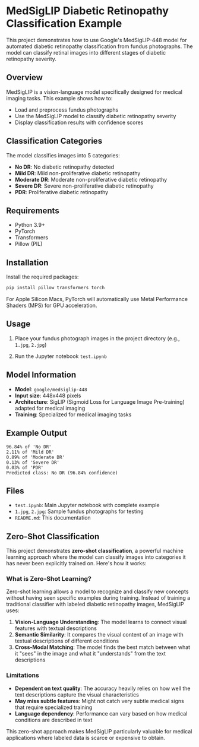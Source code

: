 # MedSigLIP Diabetic Retinopathy Classification Example

This project demonstrates how to use Google's MedSigLIP-448 model for automated diabetic retinopathy classification from fundus photographs. The model can classify retinal images into different stages of diabetic retinopathy severity.

## Overview

MedSigLIP is a vision-language model specifically designed for medical imaging tasks. This example shows how to:

- Load and preprocess fundus photographs
- Use the MedSigLIP model to classify diabetic retinopathy severity
- Display classification results with confidence scores

## Classification Categories

The model classifies images into 5 categories:

- **No DR**: No diabetic retinopathy detected
- **Mild DR**: Mild non-proliferative diabetic retinopathy
- **Moderate DR**: Moderate non-proliferative diabetic retinopathy
- **Severe DR**: Severe non-proliferative diabetic retinopathy
- **PDR**: Proliferative diabetic retinopathy

## Requirements

- Python 3.9+
- PyTorch
- Transformers
- Pillow (PIL)

## Installation

Install the required packages:

```bash
pip install pillow transformers torch
```

For Apple Silicon Macs, PyTorch will automatically use Metal Performance Shaders (MPS) for GPU acceleration.

## Usage

1. Place your fundus photograph images in the project directory (e.g., `1.jpg`, `2.jpg`)

2. Run the Jupyter notebook `test.ipynb`

## Model Information

- **Model**: `google/medsiglip-448`
- **Input size**: 448x448 pixels
- **Architecture**: SigLIP (Sigmoid Loss for Language Image Pre-training) adapted for medical imaging
- **Training**: Specialized for medical imaging tasks

## Example Output

```
96.84% of 'No DR'
2.11% of 'Mild DR'
0.89% of 'Moderate DR'
0.13% of 'Severe DR'
0.03% of 'PDR'
Predicted class: No DR (96.84% confidence)
```

## Files

- `test.ipynb`: Main Jupyter notebook with complete example
- `1.jpg`, `2.jpg`: Sample fundus photographs for testing
- `README.md`: This documentation

## Zero-Shot Classification

This project demonstrates **zero-shot classification**, a powerful machine learning approach where the model can classify images into categories it has never been explicitly trained on. Here's how it works:

### What is Zero-Shot Learning?

Zero-shot learning allows a model to recognize and classify new concepts without having seen specific examples during training. Instead of training a traditional classifier with labeled diabetic retinopathy images, MedSigLIP uses:

1. **Vision-Language Understanding**: The model learns to connect visual features with textual descriptions
2. **Semantic Similarity**: It compares the visual content of an image with textual descriptions of different conditions
3. **Cross-Modal Matching**: The model finds the best match between what it "sees" in the image and what it "understands" from the text descriptions

### Limitations

- **Dependent on text quality**: The accuracy heavily relies on how well the text descriptions capture the visual characteristics
- **May miss subtle features**: Might not catch very subtle medical signs that require specialized training
- **Language dependency**: Performance can vary based on how medical conditions are described in text

This zero-shot approach makes MedSigLIP particularly valuable for medical applications where labeled data is scarce or expensive to obtain.
